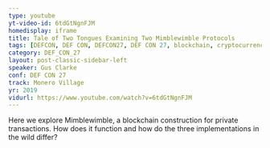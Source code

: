 ```yaml
---
type: youtube
yt-video-id: 6tdGtNgnFJM
homedisplay: iframe
title: Tale of Two Tongues Examining Two Mimblewimble Protocols
tags: [DEFCON, DEF CON, DEFCON27, DEF CON 27, blockchain, cryptocurrency]
category: DEF_CON_27
layout: post-classic-sidebar-left
speaker: Gus Clarke
conf: DEF CON 27
track: Monero Village
yr: 2019
vidurl: https://www.youtube.com/watch?v=6tdGtNgnFJM
---
```

Here we explore Mimblewimble, a blockchain construction for private transactions. How does it function and how do the three implementations in the wild differ?